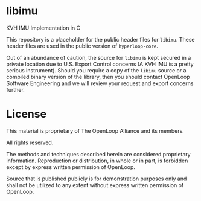 # libimu
KVH IMU Implementation in C

This repository is a placeholder for the public header files for `libimu`.
These header files are used in the public version of `hyperloop-core`.

Out of an abundance of caution, the source for `libimu` is kept secured in 
a private location due to U.S. Export Control concerns (A KVH IMU is a 
pretty serious instrument).  Should you require a copy of the `libimu` 
source or a compiled binary version of the library, then you should 
contact OpenLoop Software Engineering and we will review your request and 
export concerns further.

# License

This material is proprietary of The OpenLoop Alliance and its members.

All rights reserved.

The methods and techniques described herein are considered proprietary
information. Reproduction or distribution, in whole or in part, is forbidden
except by express written permission of OpenLoop.

Source that is published publicly is for demonstration purposes only and shall
not be utilized to any extent without express written permission of OpenLoop.
